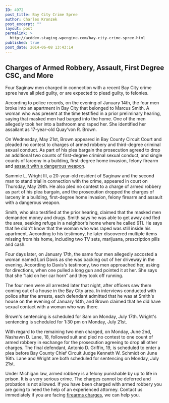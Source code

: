 ```yaml
---
ID: 4972
post_title: Bay City Crime Spree
author: Charles Kronzek
post_excerpt: ""
layout: post
permalink: >
  http://acddev.staging.wpengine.com/bay-city-crime-spree.html
published: true
post_date: 2014-06-08 13:43:14
---
```

<h2><b>Charges of Armed Robbery, Assault, First Degree CSC, and More</b></h2>
Four Saginaw men charged in connection with a recent Bay City crime spree have all pled guilty, or are expected to plead guilty, to felonies.

According to police records, on the evening of January 14th, the four men broke into an apartment in Bay City that belonged to Marcus Smith. A woman who was present at the time testified in a prior preliminary hearing, saying that masked men had barged into the home. One of the men allegedly took her into a bathroom and raped her. She identified her assailant as 17-year-old Quay'von R. Brown.

On Wednesday, May 21st, Brown appeared in Bay County Circuit Court and pleaded no contest to charges of armed robbery and third-degree criminal sexual conduct. As part of his plea bargain the prosecution agreed to drop an additional two counts of first-degree criminal sexual conduct, and single counts of larceny in a building, first-degree home invasion, felony firearm and <a href="http://acddev.staging.wpengine.com/michigan-assault-dangerous-weapon-attorneys.html" target="_blank">assault with a dangerous weapon</a>.

Sammie L. Wright III, a 20-year-old resident of Saginaw and the second man to stand trial in connection with the crime, appeared in court on Thursday, May 29th. He also pled no contest to a charge of armed robbery as part of his plea bargain, and the prosecution dropped the charges of larceny in a building, first-degree home invasion, felony firearm and assault with a dangerous weapon.

Smith, who also testified at the prior hearing, claimed that the masked men demanded money and drugs. Smith says he was able to get away and fled the area, seeking refuge in a neighbor's home where he called 911. He says that he didn't know that the woman who was raped was still inside his apartment. According to his testimony, he later discovered multiple items missing from his home, including two TV sets, marijuana, prescription pills and cash.

Four days later, on January 17th, the same four men allegedly accosted a woman named Lori Davis as she was backing out of her driveway in the evening. According to Davis's testimony, two men approached her, asking for directions, when one pulled a long gun and pointed it at her. She says that she "laid on her car horn" and they took off running.

The four men were all arrested later that night, after officers saw them coming out of a house in the Bay City area. In interviews conducted with police after the arrests, each defendant admitted that he was at Smith's house on the evening of January 14th, and Brown claimed that he did have sexual contact with a woman who was there.

Brown's sentencing is scheduled for 8am on Monday, July 17th. Wright's sentencing is scheduled for 1:30 pm on Monday, July 21st.

With regard to the remaining two men charged, on Monday, June 2nd, Nashawn D. Lane, 18, followed suit and pled no contest to one count of armed robbery in exchange for the prosecution agreeing to drop all other charges. The final defendant, Antonio D. Griffin, 19, is scheduled to enter a plea before Bay County Chief Circuit Judge Kenneth W. Schmidt on June 16th. Lane and Wright are both scheduled for sentencing on Monday, July 21st.

Under Michigan law, armed robbery is a felony punishable by up to life in prison. It is a very serious crime. The charges cannot be deferred and probation is not allowed. If you have been charged with armed robbery you are going to need the help of an experienced attorney. Contact us immediately if you are facing <a href="http://acddev.staging.wpengine.com/firearm-charges.html" target="_blank">firearms charges</a>, we can help you.

&nbsp;
